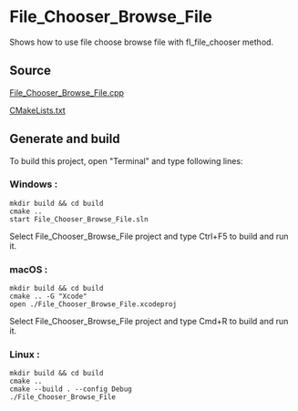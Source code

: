 # File_Chooser_Browse_File

Shows how to use file choose browse file with fl_file_chooser method.

## Source

[File_Chooser_Browse_File.cpp](File_Chooser_Browse_File.cpp)

[CMakeLists.txt](CMakeLists.txt)

## Generate and build

To build this project, open "Terminal" and type following lines:

### Windows :

``` shell
mkdir build && cd build
cmake .. 
start File_Chooser_Browse_File.sln
```

Select File_Chooser_Browse_File project and type Ctrl+F5 to build and run it.

### macOS :

``` shell
mkdir build && cd build
cmake .. -G "Xcode"
open ./File_Chooser_Browse_File.xcodeproj
```

Select File_Chooser_Browse_File project and type Cmd+R to build and run it.

### Linux :

``` shell
mkdir build && cd build
cmake .. 
cmake --build . --config Debug
./File_Chooser_Browse_File
```
